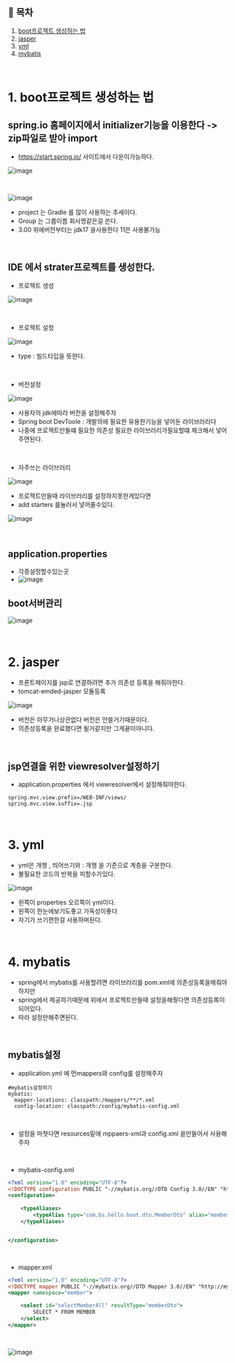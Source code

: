 ## 🔖 목차
1. [boot프로젝트 생성하는 법](#1-boot프로젝트-생성하는-법)<br/>
2. [jasper](#2-jasper)<br/>
3. [yml](#3-yml)<br/>
4. [mybatis](#4-mybatis)<br/>






<br/>

# 1. boot프로젝트 생성하는 법

## spring.io 홈페이지에서 initializer기능을 이용한다 -> zip파일로 받아 import
- https://start.spring.io/ 사이트에서 다운이가능하다.

![image](https://github.com/inhoru/TIL/assets/126074577/bbcf94cd-f430-4ace-9261-259a8b4bb094)

<br/>

![image](https://github.com/inhoru/TIL/assets/126074577/6a817435-1f79-486f-bbeb-bf2b9efaf297)

- project 는 Gradle 를 많이 사용하는 추세이다.
- Group 는 그룹이름 회사명같은걸 쓴다.
- 3.00 위에버전부터는 jdk17 을사용한다 11은 사용불가능




<br/>


## IDE 에서 strater프로젝트를 생성한다.

- 프로젝트 생성


![image](https://github.com/inhoru/TIL/assets/126074577/051c0d75-43dd-4657-a1cb-33b296fcc862)

<br/>

- 프로젝트 설정


![image](https://github.com/inhoru/TIL/assets/126074577/eb63eb06-aa39-4cca-9397-93a08496cafc)

- type : 빌드타입을 뜻한다.



<br/>


- 버전설정

![image](https://github.com/inhoru/TIL/assets/126074577/acd7632e-31b0-421a-9906-3ce41b8ae796)


- 사용자의 jdk에따라 버전을 설정해주자
- Spring boot DevToole : 개발의에 필요한 유용한기능을 넣어둔 라이브러리다
- 나중에 프로젝트만들떄 필요한 의존성 필요한 라이브러리가필요할떄 체크해서 넣어주면된다.

<br/>

- 자주쓰는 라이브러리

![image](https://github.com/inhoru/TIL/assets/126074577/442c9d62-2635-4d7e-8357-896185471cac)

- 프로젝트만들때 라이브러리를 설정하지못한게있다면
- add starters 를눌러서 넣어줄수있다.

![image](https://github.com/inhoru/TIL/assets/126074577/80cffaae-6c03-4868-8cc2-3c267f77f6ee)


<br/>


## application.properties
- 각종설정할수있는곳
- ![image](https://github.com/inhoru/TIL/assets/126074577/1f7705c8-0a16-417a-a63a-9d321f397d6f)


## boot서버관리
![image](https://github.com/inhoru/TIL/assets/126074577/0d825f33-1dab-4b21-a027-fb7f38ea0e5f)


<br/>

# 2. jasper
- 프론트페이지를 jsp로 연결하려면 추가 의존성 등록을 해줘야한다.
- tomcat-emded-jasper 모듈등록

![image](https://github.com/inhoru/TIL/assets/126074577/1b0b348e-2dac-4025-9dfe-7c11a86fc4f9)

- 버전은 아무거나상관없다 버전은 안쓸거기때문이다.
- 의존성등록을 완료했다면 될거같지만 그게끝이아니다.


<br/>

## jsp연결을 위한 viewresolver설정하기
- application.properties 에서 viewresolver에서 설정해줘야한다.

```
spring.mvc.view.prefix=/WEB-INF/views/
spring.mvc.view.suffix=.jsp
```

<br/>

# 3. yml
- yml은 개행 , 띄어쓰기와  : 개행 을 기준으로 계층을 구분한다.
- 불필요한 코드의 반복을 피할수가있다.

![image](https://github.com/inhoru/TIL/assets/126074577/d7d95566-693d-478d-951b-5c489cb22cc2)



- 왼쪽이 properties 오르쪽이 yml이다.
- 왼쪽이 한눈에보기도좋고 가독성이좋다
- 자기가 쓰기편한걸 사용하며된다.

<br/>

# 4. mybatis
- spring에서 mybatis를 사용할려면 라이브러리를 pom.xml에 의존성등록을해줘야하지만
- spring에서 제공하기때문에 위에서 프로젝트만들때 설정을해줫다면 의존성등록이되어있다.
- 따라 설정만해주면된다.

<br/>

## mybatis설정
- application.yml 에 먼mappers와 config를 설정해주자

```
#mybatis설정하기
mybatis: 
  mapper-locations: classpath:/mappers/**/*.xml
  config-location: classpath:/config/mybatis-config.xml
```

<br/>

- 설정을 마쳣다면 resources밑에 mppaers-xml과 config.xml 을만들어서 사용해주자


<br/>

- mybatis-config.xml

```xml
<?xml version="1.0" encoding="UTF-8"?>
<!DOCTYPE configuration PUBLIC "-//mybatis.org//DTD Config 3.0//EN" "http://mybatis.org/dtd/mybatis-3-config.dtd" >
<configuration>
	
	<typeAliases>
		<typeAlias type="com.bs.hello.boot.dto.MemberDto" alias="memberDto"/>
	</typeAliases>


</configuration>

 ```
<br/>

- mapper.xml

```xml
<?xml version="1.0" encoding="UTF-8"?>
<!DOCTYPE mapper PUBLIC "-//mybatis.org//DTD Mapper 3.0//EN" "http://mybatis.org/dtd/mybatis-3-mapper.dtd" >
<mapper namespace="member">

	<select id="selectMemberAll" resultType="memberDto">
		SELECT * FROM MEMBER
	</select>
</mapper>
```

<br/>

![image](https://github.com/inhoru/TIL/assets/126074577/1f9172bc-453e-4775-8e55-fc66c5457ddb)

<br/>



 




